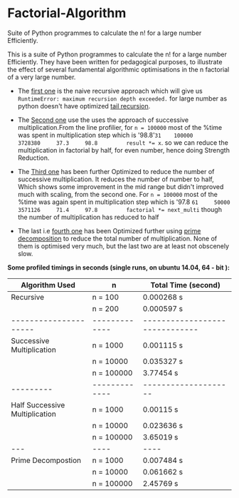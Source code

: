 # Factorial-Algorithm
 Suite of Python programmes to calculate the n! for a large number Efficiently.
 
This is a suite of Python programmes to calculate the n! for a large number Efficiently. They have been written for pedagogical purposes, to illustrate the effect of several fundamental algorithmic optimisations in the n factorial of a very large number.

- The [first one](https://github.com/ankur-anand/Factorial-Algorithm/blob/master/fact_01_recursive.py) is the naive recursive approach which will give us `RuntimeError: maximum recursion depth exceeded.` for large number as python doesn't have optimized [tail recursion](https://en.wikipedia.org/wiki/Tail_call). 

- The [Second one](https://github.com/ankur-anand/Factorial-Algorithm/blob/master/fact_02_multiplication.py) use the uses the approach of successive multiplication.From the line profilier, for `n = 100000` most of the %time was spent in multiplication step which is '98.8'`31    100000      3728380     37.3     98.8         result *= x`. so we can reduce the multiplication in factorial by half, for even number, hence doing Strength Reduction.

- The [Third one](https://github.com/ankur-anand/Factorial-Algorithm/blob/master/fact_03_multi_half.py) has been further Optimized to reduce the number of successive multiplication. It reduces the number of number to half, Which shows some improvement in the mid range but didn't improved much with scaling, from the second one. For `n = 100000` most of the %time was again spent in multiplication step which is '97.8  `61     50000      3571126     71.4     97.8  		factorial *= next_multi` though the number of multiplication has reduced to half

- The last i.e [fourth one](https://github.com/ankur-anand/Factorial-Algorithm/blob/master/fact_04_prime_decompose.py) has been Optimized further using [prime decomposition](https://en.wikipedia.org/wiki/Integer_factorization) to reduce the total number of multiplication.
None of them is optimised very much, but the last two are at least not obscenely slow.

**Some profiled timings in seconds (single runs, on ubuntu 14.04, 64 - bit ):**

|  Algorithm Used     |      n      |       Total Time (second)    |
|---------------------|-------------|------------------------------|
| Recursive           | n = 100     |         0.000268 s           |
|                     | n = 200     |         0.000597 s           |
|---------------------|-------------|------------------------------|
|Successive Multiplication  | n =  1000 | 0.001115 s |
| | n = 10000 | 0.035327 s |
| | n =  100000 | 3.77454 s |
| ---------| -------------| --------------------|
| Half Successive Multiplication | n = 1000 | 0.00115 s |
| | n = 10000 | 0.023636 s |
| | n = 100000 | 3.65019 s |
| --- | ---- | ---- |
| Prime Decompostion | n = 1000 | 0.007484 s |
| | n = 10000 | 0.061662 s|
| | n = 100000 | 2.45769 s |

